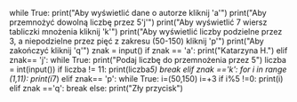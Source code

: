 while True:
    print("Aby wyświetlić dane o autorze kliknij 'a'")
    print("Aby  przemnożyć dowolną liczbę przez 5'j'")
    print("Aby wyświetlić 7 wiersz tabliczki mnożenia kliknij 'k'")
    print("Aby wyświetlić liczby podzielne przez 3, a niepodzielne przez pięć z zakresu (50-150) kliknij 'p'")
    print("Aby zakończyć kliknij 'q'")
    znak = input()
    if znak == 'a':
        print("Katarzyna H.")
    elif znak== 'j':
        while True:
            print("Podaj liczbę do przemnożenia przez 5")
            liczba = int(input())
            if liczba != 11:
                print(liczba*5)
            break
    elif znak =='k':
        for i in range (1,11):
                print(i*7)
    elif znak== 'p':
        while True:
            i=(50,150)
            i=+3
            if  i%5 !=0:
                print(i)
    elif znak =='q':
        break
    else:
        print("Zły przycisk")
